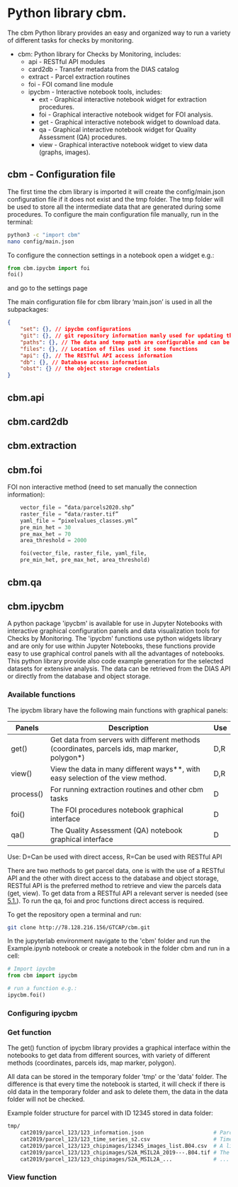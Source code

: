 # Python library cbm.

The cbm Python library provides an easy and organized way to run a variety of different tasks for checks by monitoring.

- cbm: Python library for Checks by Monitoring, includes:
    - api - RESTful API modules
    - card2db - Transfer metadata from the DIAS catalog
    - extract - Parcel extraction routines
    - foi - FOI comand line module
    - ipycbm - Interactive notebook tools, includes:
        - ext - Graphical interactive notebook widget for extraction procedures.
        - foi - Graphical interactive notebook widget for FOI analysis.
        - get - Graphical interactive notebook widget to download data.
        - qa - Graphical interactive notebook widget for Quality Assessment (QA) procedures.
        - view - Graphical interactive notebook widget to view data (graphs, images).

## cbm - Configuration file
The first time the cbm library is imported it will create the config/main.json configuration file if it does not exist and the tmp folder.
The tmp folder will be used to store all the intermediate data that are generated during some procedures. 
To configure the main configuration file manually, run in the terminal:

```bash
python3 -c "import cbm"
nano config/main.json
```

To configure the connection settings in a notebook open a widget e.g.:
```python
from cbm.ipycbm import foi
foi()
```
and go to the settings page

The main configuration file for cbm library ‘main.json’ is used in all the subpackages:

```json
{
    "set": {}, // ipycbm configurations
    "git": {}, // git repository information manly used for updating the local copy.
    "paths": {}, // The data and temp path are configurable and can be changed globally here
    "files": {}, // Location of files used it some functions
    "api": {}, // The RESTful API access information
    "db": {}, // Database access information
    "obst": {} // the object storage credentials
}
```

## cbm.api


## cbm.card2db


## cbm.extraction


## cbm.foi
FOI non interactive method (need to set manually the connection information):

```python
    vector_file = “data/parcels2020.shp”
    raster_file = “data/raster.tif”
    yaml_file = “pixelvalues_classes.yml”
    pre_min_het = 30
    pre_max_het = 70
    area_threshold = 2000

    foi(vector_file, raster_file, yaml_file,
    pre_min_het, pre_max_het, area_threshold)
```

## cbm.qa


## cbm.ipycbm

A python package 'ipycbm' is available for use in Jupyter Notebooks with interactive graphical configuration panels and data visualization tools for Checks by Monitoring. The 'ipycbm' functions use python widgets library and are only for use within Jupyter Notebooks, these functions provide easy to use graphical control panels with all the advantages of notebooks. This python library provide also code example generation for the selected datasets for extensive analysis.
The data can be retrieved from the DIAS API or directly from the database and object storage.

### Available functions

The ipycbm library have the following main functions with graphical panels:

| Panels   |  Description | Use |
|----------|------|------|
| get() |  Get data from servers with different methods (coordinates, parcels ids, map marker, polygon*) | D,R |
| view() | View the data in many different ways**, with easy selection of the view method. | D,R |
| process() | For running extraction routines and other cbm tasks | D |
| foi() | The FOI procedures notebook graphical interface | D |
| qa() | The Quality Assessment (QA) notebook graphical interface | D |

Use: D=Can be used with direct access, R=Can be used with RESTful API


There are two methods to get parcel data, one is with the use of a RESTful API and the other with direct access to the database and object storage, RESTful API is the preferred method to retrieve and view the parcels data (get, view). To get data from a RESTful API a relevant server is needed (see [5.1.](https://github.com/ec-jrc/cbm/wiki/5.1.-RESTful-API.-Build-a-RESTful-API-with-Flask-for-CbM.)).
To run the qa, foi and proc functions direct access is required.

To get the repository open a terminal and run:

```sh
git clone http://78.128.216.156/GTCAP/cbm.git
```

In the jupyterlab environment navigate to the 'cbm' folder and run the Example.ipynb notebook or create a notebook in the folder cbm and run in a cell:

```python
# Import ipycbm
from cbm import ipycbm

# run a function e.g.:
ipycbm.foi() 
```

### Configuring ipycbm



### Get function

The get() function of ipycbm library provides a graphical interface within the notebooks to get data from different sources, with variety of different methods (coordinates, parcels ids, map marker, polygon).

All data can be stored in the temporary folder 'tmp' or the 'data' folder. The difference is that every time the notebook is started, it will check if there is old data in the temporary folder and ask to delete them, the data in the data folder will not be checked.

Example folder structure for parcel with ID 12345 stored in data folder:
```sh
tmp/
    cat2019/parcel_123/123_information.json                      # Parcel information in json format
    cat2019/parcel_123/123_time_series_s2.csv                    # Time series form the parcel in csv
    cat2019/parcel_123/123_chipimages/12345_images_list.B04.csv  # A list of downloaded images
    cat2019/parcel_123/123_chipimages/S2A_MSIL2A_2019---.B04.tif # The downloaded chip images
    cat2019/parcel_123/123_chipimages/S2A_MSIL2A_...             # ...
```

### View function


